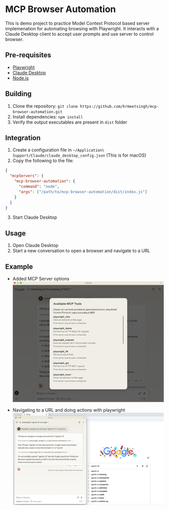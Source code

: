 # MCP Browser Automation

This is demo project to practice Model Context Protocol based server implemenation for automating browsing with Playwright. It interacts with a Claude Desktop client to accept user prompts and use server to control browser.

## Pre-requisites

- [Playwright](https://playwright.dev/)
- [Claude Desktop](https://claude.ai/download)
- [Node.js](https://nodejs.org/en/download/)

## Building

1. Clone the repository: `git clone https://github.com/hrmeetsingh/mcp-browser-automation.git`
2. Install dependencies: `npm install`
3. Verify the output executables are present in `dist` folder

## Integration

1. Create a configuration file in `~/Application\ Support/Claude/claude_desktop_config.json` (This is for macOS)
2. Copy the following to the file:
```json
{
  "mcpServers": {
    "mcp-browser-automation": {
      "command": "node",
      "args": ["/path/to/mcp-browser-automation/dist/index.js"]
    }
  }
}
```
3. Start Claude Desktop

## Usage

1. Open Claude Desktop
2. Start a new conversation to open a browser and navigate to a URL

## Example

- Added MCP Server options
![Added MCP Server options](./image/AvailableMCPTools.png)

- Navigating to a URL and doing actions with playwright
![Navigating to a URL and entering text](./image/UsingMCPServer.png)